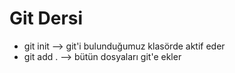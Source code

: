 # Git Dersi
* git init --> git'i bulunduğumuz klasörde aktif eder
* git add . --> bütün dosyaları git'e ekler
